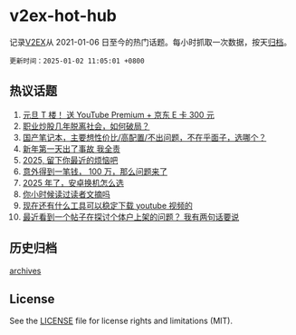 # v2ex-hot-hub

 记录[V2EX](https://www.v2ex.com/)从 2021-01-06 日至今的热门话题。每小时抓取一次数据，按天[归档](archives)。

`更新时间：2025-01-02 11:05:01 +0800`

## 热议话题

1. [元旦 T 楼！ 送 YouTube Premium + 京东 E 卡 300 元](https://www.v2ex.com/t/1101831)
1. [职业炒股几年脱离社会，如何破局？](https://www.v2ex.com/t/1101802)
1. [国产笔记本，主要想性价比/高配置/不出问题，不在乎面子，选哪个？](https://www.v2ex.com/t/1101747)
1. [新年第一天出了事故 我全责](https://www.v2ex.com/t/1101811)
1. [2025, 留下你最近的烦恼吧](https://www.v2ex.com/t/1101874)
1. [意外得到一笔钱， 100 万，那么问题来了](https://www.v2ex.com/t/1101896)
1. [2025 年了，安卓换机怎么选](https://www.v2ex.com/t/1101799)
1. [你小时候读过读者文摘吗](https://www.v2ex.com/t/1101848)
1. [现在还有什么工具可以稳定下载 youtube 视频的](https://www.v2ex.com/t/1101779)
1. [最近看到一个帖子在探讨个体户上架的问题？ 我有两句话要说](https://www.v2ex.com/t/1101786)

## 历史归档

[archives](archives)

## License

See the [LICENSE](LICENSE) file for license rights and limitations (MIT).
